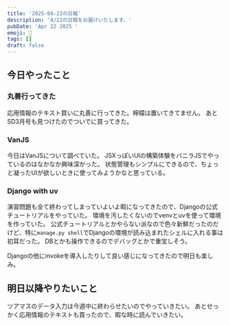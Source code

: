 ```yaml
---
title: '2025-04-22の日報'
description: '4/22の日報をお届けいたします。'
pubDate: 'Apr 22 2025 '
emoji: 🦊
tags: []
draft: false
---
```


## 今日やったこと

### 丸善行ってきた

応用情報のテキスト買いに丸善に行ってきた。檸檬は置いてきてません。
あとSD3月号も見つけたのでついでに買ってきた。

### VanJS

今日はVanJSについて調べていた。
JSXっぽいUIの構築体験をバニラJSでやっているのはなかなか興味深かった。
状態管理もシンプルにできるので、ちょっと凝ったUIが欲しいときに使ってみようかなと思っている。

### Django with uv

演習問題も全て終わってしまっていよいよ暇になってきたので、Djangoの公式チュートリアルをやっていた。
環境を汚したくないのでvenvとuvを使って環境を作っていた。
公式チュートリアルとかやらない派なので色々新鮮だったのだけど、特に`manage.py shell`でDjangoの環境が読み込まれたシェルに入れる事は初耳だった。
DBとかも操作できるのでデバッグとかで重宝しそう。

Djangoの他にinvokeを導入したりして良い感じになってきたので明日も楽しみ。

## 明日以降やりたいこと

ツアマスのデータ入力は今週中に終わらせたいのでやっていきたい。
あとせっかく応用情報のテキストも買ったので、暇な時に読んでいきたい。

